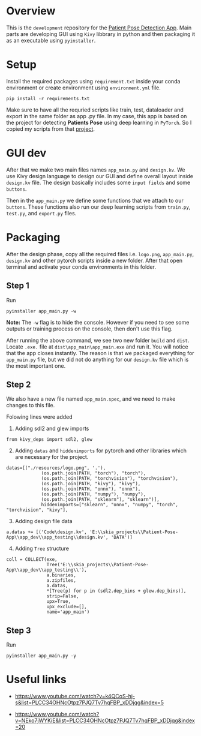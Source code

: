 # Overview
This is the `development` repository for the [Patient Pose Detection App](https://github.com/pytholic/Patient-Pose-App). Main parts are developing GUI using `Kivy` libbrary in python and then packaging it as an executable using `pyinstaller`.

# Setup
Install the required packages using `requirement.txt` inside your conda environment or create environment using `environment.yml` file.
```console
pip install -r requirements.txt
```

Make sure to have all the requried scripts like train, test, dataloader and export in the same folder as app .py file. In my case, this app is based on the project for detecting **Patients Pose** using deep learning in `PyTorch`. So I copied my scripts from that [project](https://github.com/pytholic/Patient_Pose_Detection_Depth_Images/tree/main/Implementation).

# GUI dev
After that we make two main files names `app_main.py` and `design.kv`. We use Kivy design language to design our GUI and define overall layout inside `design.kv` file. The design basically includes some `input fields` and some `buttons`. 

Then in the `app_main.py` we define some functions that we attach to our `buttons`. These functions also run our deep learning scripts from `train.py`, `test.py`, and `export.py` files.

# Packaging
After the design phase, copy all the required files i.e. `logo.png`, `app_main.py`, `design.kv` and other pytorch scripts inside a new folder. After that open terminal and activate your conda environments in this folder.
## Step 1
Run 
```
pyinstaller app_main.py -w
```
**Note:** The `-w` flag is to hide the console. However if you need to see some outputs or training process on the console, then don't use this flag.

After running the above command, we see two new folder `build` and `dist`. Locate `.exe.` file at `dist\app_main\app_main.exe` and run it. You will notice that the app closes instantly. The reason is that we packaged everything for `app_main.py` file, but we did not do anything for our `design.kv` file which is the most important one.

## Step 2
We also have a new file named `app_main.spec`, and we need to make changes to this file. 

Folowing lines were added

1. Adding sdl2 and glew imports
```
from kivy_deps import sdl2, glew
```

2. Adding `datas` and `hiddenimports` for pytorch and other libraries which are necessary for the project.
```
datas=[("./resources/logo.png", '.'), 
             (os.path.join(PATH, "torch"), "torch"),
             (os.path.join(PATH, "torchvision"), "torchvision"),
             (os.path.join(PATH, "kivy"), "kivy"),
             (os.path.join(PATH, "onnx"), "onnx"),
             (os.path.join(PATH, "numpy"), "numpy"),
             (os.path.join(PATH, "sklearn"), "sklearn")],
             hiddenimports=["sklearn", "onnx", "numpy", "torch", "torchvision", "kivy"],
```

3. Adding design file data
```
a.datas += [('Code\design.kv', 'E:\\skia_projects\\Patient-Pose-App\\app_dev\\app_testing\\design.kv', 'DATA')]
```

4. Adding `Tree` structure
```
coll = COLLECT(exe,
               Tree('E:\\skia_projects\\Patient-Pose-App\\app_dev\\app_testing\\'),
               a.binaries,
               a.zipfiles,
               a.datas, 
               *[Tree(p) for p in (sdl2.dep_bins + glew.dep_bins)],
               strip=False,
               upx=True,
               upx_exclude=[],
               name='app_main')
```

## Step 3
Run
```console
pyinstaller app_main.py -y
```

# Useful links
* https://www.youtube.com/watch?v=k4QCoS-hj-s&list=PLCC34OHNcOtpz7PJQ7Tv7hqFBP_xDDjqg&index=5

* https://www.youtube.com/watch?v=NEko7jWYKiE&list=PLCC34OHNcOtpz7PJQ7Tv7hqFBP_xDDjqg&index=20
